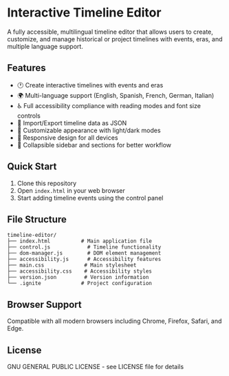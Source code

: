 # Interactive Timeline Editor

A fully accessible, multilingual timeline editor that allows users to create, customize, and manage historical or project timelines with events, eras, and multiple language support.

## Features

- 🕐 Create interactive timelines with events and eras
- 🌍 Multi-language support (English, Spanish, French, German, Italian)
- ♿ Full accessibility compliance with reading modes and font size controls
- 💾 Import/Export timeline data as JSON
- 🎨 Customizable appearance with light/dark modes
- 📱 Responsive design for all devices
- 🔧 Collapsible sidebar and sections for better workflow

## Quick Start

1. Clone this repository
2. Open `index.html` in your web browser
3. Start adding timeline events using the control panel

## File Structure

```
timeline-editor/
├── index.html          # Main application file
├── control.js            # Timeline functionality
├── dom-manager.js        # DOM element management
├── accessibility.js      # Accessibility features
├── main.css             # Main stylesheet
├── accessibility.css    # Accessibility styles
├── version.json         # Version information
└── .ignite             # Project configuration
```

## Browser Support

Compatible with all modern browsers including Chrome, Firefox, Safari, and Edge.

## License

GNU GENERAL PUBLIC LICENSE - see LICENSE file for details